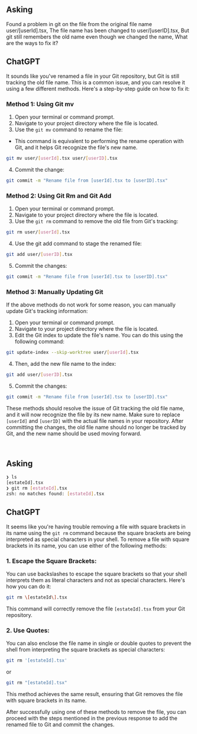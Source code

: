 ## Asking

Found a problem in git on the file from the original file name user/[userId].tsx,
The file name has been changed to user/[userID].tsx,
But git still remembers the old name even though we changed the name,
What are the ways to fix it?

## ChatGPT

It sounds like you've renamed a file in your Git repository, but Git is still tracking the old file name. This is a common issue, and you can resolve it using a few different methods. Here's a step-by-step guide on how to fix it:

### Method 1: Using Git mv

1. Open your terminal or command prompt.
2. Navigate to your project directory where the file is located.
3. Use the `git mv` command to rename the file: 
- This command is equivalent to performing the rename operation with Git, and it helps Git recognize the file's new name.

```bash
git mv user/[userId].tsx user/[userID].tsx
```

4. Commit the change:

```bash
git commit -m "Rename file from [userId].tsx to [userID].tsx"
```

### Method 2: Using Git Rm and Git Add

1. Open your terminal or command prompt.
2. Navigate to your project directory where the file is located.
3. Use the `git rm` command to remove the old file from Git's tracking:

```bash
git rm user/[userId].tsx
```

4. Use the git add command to stage the renamed file:

```bash
git add user/[userID].tsx
```

5. Commit the changes:

```bash
git commit -m "Rename file from [userId].tsx to [userID].tsx"
```

### Method 3: Manually Updating Git

If the above methods do not work for some reason, you can manually update Git's tracking information:

1. Open your terminal or command prompt.
2. Navigate to your project directory where the file is located.
3. Edit the Git index to update the file's name. You can do this using the following command:

```bash
git update-index --skip-worktree user/[userId].tsx
```

4. Then, add the new file name to the index:

```bash
git add user/[userID].tsx
```

5. Commit the changes:

```bash
git commit -m "Rename file from [userId].tsx to [userID].tsx"
```

These methods should resolve the issue of Git tracking the old file name, and it will now recognize the file by its new name. Make sure to replace `[userId]` and `[userID]` with the actual file names in your repository. After committing the changes, the old file name should no longer be tracked by Git, and the new name should be used moving forward.

</br>

## Asking

```bash
❯ ls
[estateId].tsx
❯ git rm [estateId].tsx
zsh: no matches found: [estateId].tsx
```

## ChatGPT

It seems like you're having trouble removing a file with square brackets in its name using the `git rm` command because the square brackets are being interpreted as special characters in your shell. To remove a file with square brackets in its name, you can use either of the following methods:

### 1. Escape the Square Brackets:

You can use backslashes to escape the square brackets so that your shell interprets them as literal characters and not as special characters. Here's how you can do it:

```bash
git rm \[estateId\].tsx
```

This command will correctly remove the file `[estateId].tsx` from your Git repository.

### 2. Use Quotes:

You can also enclose the file name in single or double quotes to prevent the shell from interpreting the square brackets as special characters:

```bash
git rm '[estateId].tsx'
```

or

```bash
git rm "[estateId].tsx"
```

This method achieves the same result, ensuring that Git removes the file with square brackets in its name.

After successfully using one of these methods to remove the file, you can proceed with the steps mentioned in the previous response to add the renamed file to Git and commit the changes.


